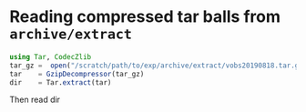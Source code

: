 
# Reading compressed tar balls from `archive/extract`

```julia
using Tar, CodecZlib
tar_gz =  open("/scratch/path/to/exp/archive/extract/vobs20190818.tar.gz")
tar    = GzipDecompressor(tar_gz)
dir    = Tar.extract(tar)


```

Then read dir 